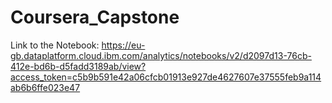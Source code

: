 # Coursera_Capstone

Link to the Notebook:
https://eu-gb.dataplatform.cloud.ibm.com/analytics/notebooks/v2/d2097d13-76cb-412e-bd6b-d5fadd3189ab/view?access_token=c5b9b591e42a06cfcb01913e927de4627607e37555feb9a114ab6b6ffe023e47
